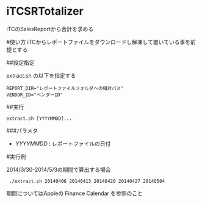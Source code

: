 iTCSRTotalizer
==============

iTCのSalesReportから合計を求める

#使い方
iTCからレポートファイルをダウンロードし解凍して置いている事を前提とする

##設定指定

extract.sh の以下を指定する

    REPORT_DIR="レポートファイルフォルダへの相対パス"
    VENDOR_ID="ベンダーID"

##実行

`extract.sh [YYYYMMDD]...`

###パラメタ
* *YYYYMMDD* : レポートファイルの日付

#実行例

2014/3/30-2014/5/3の期間で算出する場合

` ./extract.sh 20140406 20140413 20140420 20140427 20140504`

期間についてはAppleの Finance Calendar を参照のこと